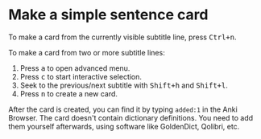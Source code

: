 # Make a simple sentence card

To make a card from the currently visible subtitle line, press <kbd>Ctrl+n</kbd>.

To make a card from two or more subtitle lines:

1) Press <kbd>a</kbd> to open advanced menu.
2) Press <kbd>c</kbd> to start interactive selection.
3) Seek to the previous/next subtitle with <kbd>Shift+h</kbd> and <kbd>Shift+l</kbd>.
4) Press <kbd>n</kbd> to create a new card.

After the card is created, you can find it by typing `added:1` in the Anki Browser.
The card doesn't contain dictionary definitions.
You need to add them yourself afterwards, using software like GoldenDict, Qolibri, etc.

